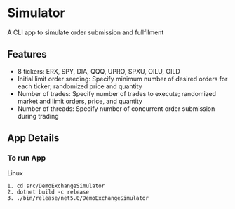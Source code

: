 # Simulator
A CLI app to simulate order submission and fullfilment

## Features
- 8 tickers: ERX, SPY, DIA, QQQ, UPRO, SPXU, OILU, OILD
- Initial limit order seeding: Specify minimum number of desired orders for each ticker; randomized price and quantity
- Number of trades: Specify number of trades to execute; randomized market and limit orders, price, and quantity
- Number of threads: Specify number of concurrent order submission during trading

## App Details
### To run App
Linux

    1. cd src/DemoExchangeSimulator
    2. dotnet build -c release
    3. ./bin/release/net5.0/DemoExchangeSimulator
